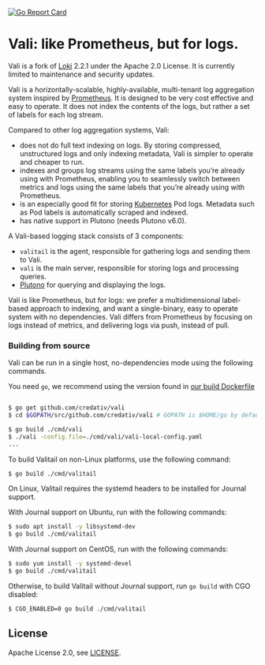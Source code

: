 <a href="https://goreportcard.com/report/github.com/credativ/vali"><img src="https://goreportcard.com/badge/github.com/credativ/vali" alt="Go Report Card" /></a>

# Vali: like Prometheus, but for logs.

Vali is a fork of [Loki](https://github.com/grafana/loki/) 2.2.1 under the Apache 2.0 License.
It is currently limited to maintenance and security updates.

Vali is a horizontally-scalable, highly-available, multi-tenant log aggregation system inspired by [Prometheus](https://prometheus.io/).
It is designed to be very cost effective and easy to operate.
It does not index the contents of the logs, but rather a set of labels for each log stream.

Compared to other log aggregation systems, Vali:

- does not do full text indexing on logs. By storing compressed, unstructured logs and only indexing metadata, Vali is simpler to operate and cheaper to run.
- indexes and groups log streams using the same labels you’re already using with Prometheus, enabling you to seamlessly switch between metrics and logs using the same labels that you’re already using with Prometheus.
- is an especially good fit for storing [Kubernetes](https://kubernetes.io/) Pod logs. Metadata such as Pod labels is automatically scraped and indexed.
- has native support in Plutono (needs Plutono v6.0).

A Vali-based logging stack consists of 3 components:

- `valitail` is the agent, responsible for gathering logs and sending them to Vali.
- `vali` is the main server, responsible for storing logs and processing queries.
- [Plutono](https://github.com/credativ/plutono) for querying and displaying the logs.

Vali is like Prometheus, but for logs: we prefer a multidimensional label-based approach to indexing, and want a single-binary, easy to operate system with no dependencies.
Vali differs from Prometheus by focusing on logs instead of metrics, and delivering logs via push, instead of pull.


### Building from source

Vali can be run in a single host, no-dependencies mode using the following commands.

You need `go`, we recommend using the version found in [our build Dockerfile](https://github.com/credativ/vali/blob/master/vali-build-image/Dockerfile)

```bash

$ go get github.com/credativ/vali
$ cd $GOPATH/src/github.com/credativ/vali # GOPATH is $HOME/go by default.

$ go build ./cmd/vali
$ ./vali -config.file=./cmd/vali/vali-local-config.yaml
...
```

To build Valitail on non-Linux platforms, use the following command:

```bash
$ go build ./cmd/valitail
```

On Linux, Valitail requires the systemd headers to be installed for
Journal support.

With Journal support on Ubuntu, run with the following commands:

```bash
$ sudo apt install -y libsystemd-dev
$ go build ./cmd/valitail
```

With Journal support on CentOS, run with the following commands:

```bash
$ sudo yum install -y systemd-devel
$ go build ./cmd/valitail
```

Otherwise, to build Valitail without Journal support, run `go build`
with CGO disabled:

```bash
$ CGO_ENABLED=0 go build ./cmd/valitail
```

## License

Apache License 2.0, see [LICENSE](LICENSE).
